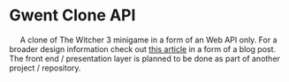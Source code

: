 # Gwent Clone API

&nbsp;&nbsp;&nbsp;&nbsp; A clone of The Witcher 3 minigame in a form of an Web API only. For a broader design information check out [this article](https://github.com/Dariusz-L/GwentCloneBlog) in a form of a blog post.
The front end / presentation layer is planned to be done as part of another project / repository.  


